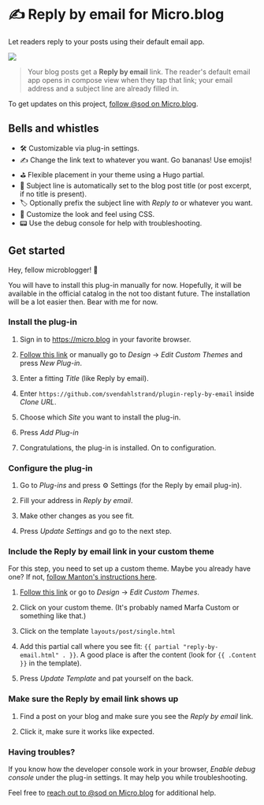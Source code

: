 # ✍️ Reply by email for Micro.blog

Let readers reply to your posts using their default email app.

![](./docs/screenshots.png)

> Your blog posts get a **Reply by email** link. The reader's default email app opens in compose view when they tap that link; your email address and a subject line are already filled in.

To get updates on this project, [follow @sod on Micro.blog](https://micro.blog/sod).

## Bells and whistles

* 🛠 Customizable via plug-in settings.
* ✍️ Change the link text to whatever you want. Go bananas! Use emojis!
* ⛳️ Flexible placement in your theme using a Hugo partial.
* 💌 Subject line is automatically set to the blog post title (or post excerpt, if no title is present).
* 🏷 Optionally prefix the subject line with *Reply to* or whatever you want.
* 🎁 Customize the look and feel using CSS.
* 📟 Use the debug console for help with troubleshooting.

## Get started

Hey, fellow microblogger! 👋

You will have to install this plug-in manually for now. Hopefully, it will be available in the official catalog in the not too distant future. The installation will be a lot easier then. Bear with me for now.

### Install the plug-in

1. Sign in to https://micro.blog in your favorite browser.

2. [Follow this link](https://micro.blog/account/themes/new?plugin=1) or manually go to *Design* → *Edit Custom Themes* and press *New Plug-in*.

3. Enter a fitting *Title* (like Reply by email).

4. Enter `https://github.com/svendahlstrand/plugin-reply-by-email` inside *Clone URL*.

5. Choose which *Site* you want to install the plug-in.

6. Press *Add Plug-in*

7. Congratulations, the plug-in is installed. On to configuration.

### Configure the plug-in

1. Go to *Plug-ins* and press ⚙️ Settings (for the Reply by email plug-in).

2. Fill your address in *Reply by email*.

3. Make other changes as you see fit.

4. Press *Update Settings* and go to the next step.

### Include the Reply by email link in your custom theme

For this step, you need to set up a custom theme. Maybe you already have one? If not, [follow Manton's instructions here](https://help.micro.blog/t/custom-themes/59).

1. [Follow this link](https://micro.blog/account/themes) or go to *Design* → *Edit Custom Themes*.

2. Click on your custom theme. (It's probably named Marfa Custom or something like that.)

3. Click on the template `layouts/post/single.html`

4. Add this partial call where you see fit: `{{ partial "reply-by-email.html" . }}`. A good place is after the content (look for `{{ .Content }}` in the template).

5. Press *Update Template* and pat yourself on the back.

### Make sure the Reply by email link shows up

1. Find a post on your blog and make sure you see the *Reply by email* link.

2. Click it, make sure it works like expected.

### Having troubles?

If you know how the developer console work in your browser, *Enable debug console* under the plug-in settings. It may help you while troubleshooting.

Feel free to [reach out to @sod on Micro.blog](https://micro.blog/sod) for additional help.
